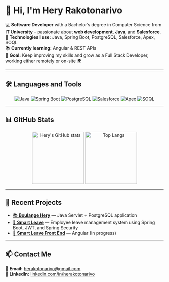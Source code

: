 # 👋 Hi, I'm Hery Rakotonarivo

💻 **Software Developer** with a Bachelor’s degree in Computer Science from **IT University** – passionate about **web development**, **Java**, and **Salesforce**.  
🚀 **Technologies I use:** Java, Spring Boot, PostgreSQL, Salesforce, Apex, SOQL  
📚 **Currently learning:** Angular & REST APIs  
🎯 **Goal:** Keep improving my skills and grow as a Full Stack Developer, working either remotely or on-site 🌍  

---

## 🛠️ Languages and Tools

<p align="center">
  <img src="https://img.shields.io/badge/Java-ED8B00?style=for-the-badge&logo=openjdk&logoColor=white" alt="Java"/>
  <img src="https://img.shields.io/badge/Spring_Boot-6DB33F?style=for-the-badge&logo=springboot&logoColor=white" alt="Spring Boot"/>
  <img src="https://img.shields.io/badge/PostgreSQL-316192?style=for-the-badge&logo=postgresql&logoColor=white" alt="PostgreSQL"/>
  <img src="https://img.shields.io/badge/Salesforce-00A1E0?style=for-the-badge&logo=salesforce&logoColor=white" alt="Salesforce"/>
  <img src="https://img.shields.io/badge/Apex-00A1E0?style=for-the-badge&logo=salesforce&logoColor=white" alt="Apex"/>
  <img src="https://img.shields.io/badge/SOQL-00A1E0?style=for-the-badge&logo=salesforce&logoColor=white" alt="SOQL"/>
</p>

---

## 📊 GitHub Stats

<p align="center">
  <img src="https://github-readme-stats.vercel.app/api?username=Hery0019&show_icons=true&theme=radical" alt="Hery's GitHub stats" height="165"/>
  <img src="https://github-readme-stats.vercel.app/api/top-langs/?username=Hery0019&layout=compact&theme=radical" alt="Top Langs" height="165"/>
</p>

---

## 🌱 Recent Projects

- [📚 **Boulange Hery**](https://github.com/Hery0019/BoulangeHery) — Java Servlet + PostgreSQL application  
- [🧾 **Smart Leave**](https://github.com/Hery0019/SmartLeave) — Employee leave management system using Spring Boot, JWT, and Spring Security  
- [🧾 **Smart Leave Front End**](https://github.com/Hery0019/smartleave-front-angular) — Angular (In progress)

---

## 📫 Contact Me

📧 **Email:** [herakotonarivo@gmail.com](mailto:herakotonarivo@gmail.com)  
💼 **LinkedIn:** [linkedin.com/in/herakotonarivo](https://www.linkedin.com/in/herakotonarivo/)
